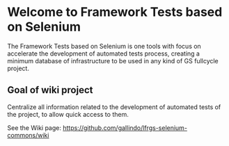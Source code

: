 # Welcome to Framework Tests based on Selenium

The Framework Tests based on Selenium is one tools with focus on accelerate the development of automated tests process, creating a minimum database of infrastructure to be used in any kind of GS fullcycle project.

## Goal of wiki project

Centralize all information related to the development of automated tests of the project, to allow quick access to them.

See the Wiki page: https://github.com/gallindo/lfrgs-selenium-commons/wiki
